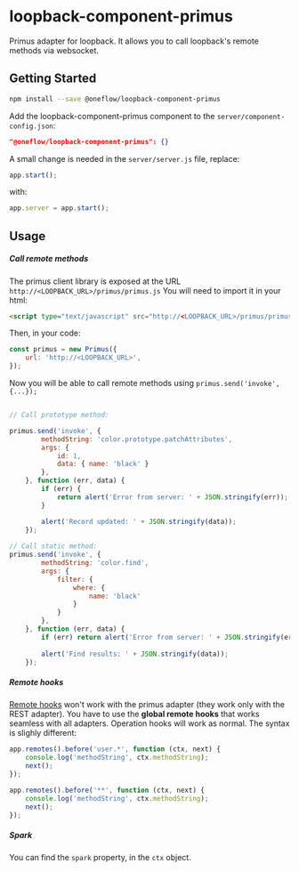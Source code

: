 # loopback-component-primus

Primus adapter for loopback. It allows you to call loopback's remote methods via websocket.

## Getting Started
``` bash
npm install --save @oneflow/loopback-component-primus
```


Add the loopback-component-primus component to the ```server/component-config.json```:

``` json
"@oneflow/loopback-component-primus": {}
```

A small change is needed in the ```server/server.js``` file, replace:
```javascript
app.start();
```

with:
```javascript
app.server = app.start();
```



## Usage

##### Call remote methods
The primus client library is exposed at the URL ```http://<LOOPBACK_URL>/primus/primus.js```
You will need to import it in your html:
```html
<script type="text/javascript" src="http://<LOOPBACK_URL>/primus/primus.js"></script>
```

Then, in your code:
```javascript
const primus = new Primus({
	url: 'http://<LOOPBACK_URL>',
});
```

Now you will be able to call remote methods using ```primus.send('invoke', {...});```
```javascript

// Call prototype method:

primus.send('invoke', {
		methodString: 'color.prototype.patchAttributes',
		args: {
			id: 1,
			data: { name: 'black' }
		},
	}, function (err, data) {
		if (err) {
			return alert('Error from server: ' + JSON.stringify(err));
		}

		alert('Record updated: ' + JSON.stringify(data));
	});
		
// Call static method:
primus.send('invoke', {
		methodString: 'color.find',
		args: {
			filter: {
				where: {
					name: 'black'
				}
			}
		},
	}, function (err, data) {
		if (err) return alert('Error from server: ' + JSON.stringify(err));
	
		alert('Find results: ' + JSON.stringify(data));
	});
```

##### Remote hooks
[Remote hooks](https://loopback.io/doc/en/lb3/Remote-hooks.html) won't work with the primus adapter (they work only with the REST adapter).
You have to use the **global remote hooks** that works seamless with all adapters.
Operation hooks will work as normal.
The syntax is slighly different:
```javascript
app.remotes().before('user.*', function (ctx, next) {
	console.log('methodString', ctx.methodString);
	next();
});

app.remotes().before('**', function (ctx, next) {
	console.log('methodString', ctx.methodString);
	next();
});
```

##### Spark 
You can find the ```spark``` property, in the ```ctx``` object.
